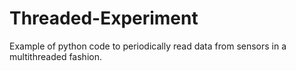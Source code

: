 # Threaded-Experiment
Example of python code to periodically read data from sensors in a multithreaded fashion.
